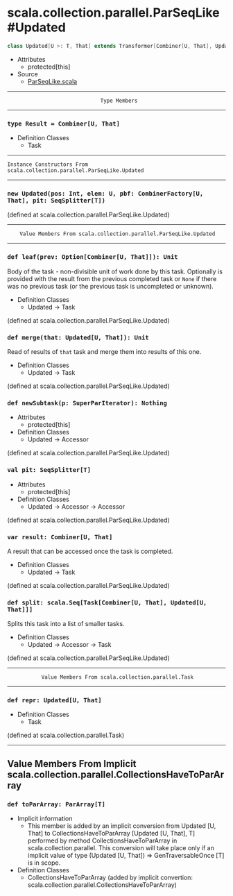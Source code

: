 
#                 scala.collection.parallel.ParSeqLike#Updated                 #

```scala
class Updated[U >: T, That] extends Transformer[Combiner[U, That], Updated[U, That]]
```

* Attributes
  * protected[this]
* Source
  * [ParSeqLike.scala](https://github.com/scala/scala/tree/6d09a1ba5f/src/library/scala/collection/parallel/ParSeqLike.scala#L1)


--------------------------------------------------------------------------------
                                  Type Members
--------------------------------------------------------------------------------


### `type Result = Combiner[U, That]`                                        ###

* Definition Classes
  * Task


--------------------------------------------------------------------------------
    Instance Constructors From scala.collection.parallel.ParSeqLike.Updated
--------------------------------------------------------------------------------


### `new Updated(pos: Int, elem: U, pbf: CombinerFactory[U, That], pit: SeqSplitter[T])` ###

(defined at scala.collection.parallel.ParSeqLike.Updated)


--------------------------------------------------------------------------------
        Value Members From scala.collection.parallel.ParSeqLike.Updated
--------------------------------------------------------------------------------


### `def leaf(prev: Option[Combiner[U, That]]): Unit`                        ###

Body of the task - non-divisible unit of work done by this task. Optionally is
provided with the result from the previous completed task or `None` if there was
no previous task (or the previous task is uncompleted or unknown).

* Definition Classes
  * Updated → Task

(defined at scala.collection.parallel.ParSeqLike.Updated)


### `def merge(that: Updated[U, That]): Unit`                                ###

Read of results of `that` task and merge them into results of this one.

* Definition Classes
  * Updated → Task

(defined at scala.collection.parallel.ParSeqLike.Updated)


### `def newSubtask(p: SuperParIterator): Nothing`                           ###

* Attributes
  * protected[this]
* Definition Classes
  * Updated → Accessor

(defined at scala.collection.parallel.ParSeqLike.Updated)


### `val pit: SeqSplitter[T]`                                                ###

* Attributes
  * protected[this]
* Definition Classes
  * Updated → Accessor → Accessor

(defined at scala.collection.parallel.ParSeqLike.Updated)


### `var result: Combiner[U, That]`                                          ###

A result that can be accessed once the task is completed.

* Definition Classes
  * Updated → Task

(defined at scala.collection.parallel.ParSeqLike.Updated)


### `def split: scala.Seq[Task[Combiner[U, That], Updated[U, That]]]`        ###

Splits this task into a list of smaller tasks.

* Definition Classes
  * Updated → Accessor → Task

(defined at scala.collection.parallel.ParSeqLike.Updated)


--------------------------------------------------------------------------------
               Value Members From scala.collection.parallel.Task
--------------------------------------------------------------------------------


### `def repr: Updated[U, That]`                                             ###

* Definition Classes
  * Task

(defined at scala.collection.parallel.Task)


--------------------------------------------------------------------------------
Value Members From Implicit scala.collection.parallel.CollectionsHaveToParArray
--------------------------------------------------------------------------------


### `def toParArray: ParArray[T]`                                            ###

* Implicit information
  * This member is added by an implicit conversion from Updated [U, That] to
    CollectionsHaveToParArray [Updated [U, That], T] performed by method
    CollectionsHaveToParArray in scala.collection.parallel. This conversion will
    take place only if an implicit value of type (Updated [U, That]) ⇒
    GenTraversableOnce [T] is in scope.
* Definition Classes
  * CollectionsHaveToParArray
(added by implicit convertion: scala.collection.parallel.CollectionsHaveToParArray)
